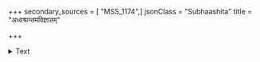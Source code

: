 +++
secondary_sources = [ "MSS_1174",]
jsonClass = "Subhaashita"
title = "अध्वश्रान्तमविज्ञातम्"

+++

<details><summary>Text</summary>

अध्वश्रान्तमविज्ञातम् अतिथिं क्षुत्पिपासितम्।  
यस्तं न पूजयेद् भक्त्या तमाहुर्ब्रह्मघातिनम्॥
</details>
